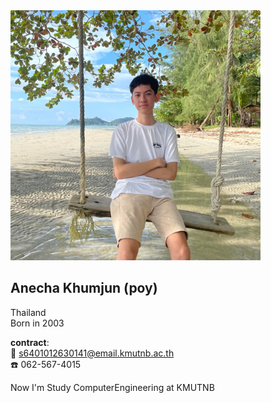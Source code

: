 <img src="Mypicture.jpg" width="400" height="400">

## Anecha Khumjun (poy)  
Thailand  
Born in 2003  

**contract**:  
:envelope_with_arrow: s6401012630141@email.kmutnb.ac.th  
:phone: 062-567-4015


Now I'm Study ComputerEngineering at KMUTNB
